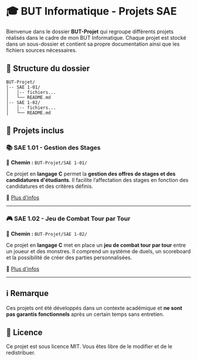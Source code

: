 # 🎓 BUT Informatique - Projets SAE

Bienvenue dans le dossier **BUT-Projet** qui regroupe différents projets réalisés dans le cadre de mon BUT Informatique. Chaque projet est stocké dans un sous-dossier et contient sa propre documentation ainsi que les fichiers sources nécessaires.

## 📂 Structure du dossier

```
BUT-Projet/
│-- SAE 1-01/
│   │-- fichiers...
│   └── README.md
│-- SAE 1-02/
│   │-- fichiers...
│   └── README.md
```

## 📌 Projets inclus

### 📚 SAE 1.01 - Gestion des Stages

📍 **Chemin :** `BUT-Projet/SAE 1-01/`

Ce projet en **langage C** permet la **gestion des offres de stages et des candidatures d'étudiants**. Il facilite l’affectation des stages en fonction des candidatures et des critères définis.

🔗 [Plus d'infos](https://github.com/KucoDEV/BUT-Projets/tree/main/sae1-01)

---

### 🎮 SAE 1.02 - Jeu de Combat Tour par Tour

📍 **Chemin :** `BUT-Projet/SAE 1-02/`

Ce projet en **langage C** met en place un **jeu de combat tour par tour** entre un joueur et des monstres. Il comprend un système de duels, un scoreboard et la possibilité de créer des parties personnalisées.

🔗 [Plus d'infos](https://github.com/KucoDEV/BUT-Projets/tree/main/sae1-02)

---

## ℹ️ Remarque

Ces projets ont été développés dans un contexte académique et **ne sont pas garantis fonctionnels** après un certain temps sans entretien.

## 📜 Licence

Ce projet est sous licence MIT. Vous êtes libre de le modifier et de le redistribuer.
